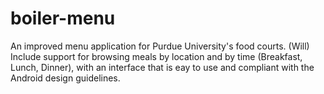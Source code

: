 boiler-menu
===========

An improved menu application for Purdue University's food courts. 
(Will) Include support for browsing meals by location and by time (Breakfast, Lunch, Dinner), with an interface that is eay to use and compliant with the Android design guidelines. 

